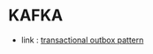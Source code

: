 # KAFKA

- link : [transactional outbox pattern](https://velog.io/@eastperson/Transaction-Outbox-Pattern-%EC%95%8C%EC%95%84%EB%B3%B4%EA%B8%B0)